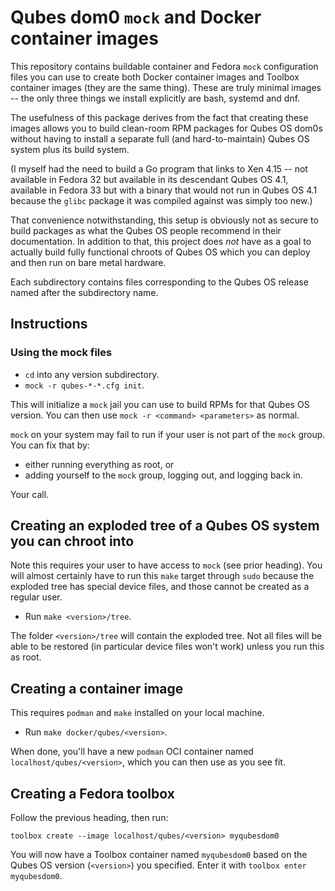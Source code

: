 # Qubes dom0 `mock` and Docker container images

This repository contains buildable container and Fedora `mock` configuration
files you can use to create both Docker container images and Toolbox container
images (they are the same thing).  These are truly minimal images -- the only
three things we install explicitly are bash, systemd and dnf.

The usefulness of this package derives from the fact that creating these
images allows you to build clean-room RPM packages for Qubes OS dom0s without
having to install a separate full (and hard-to-maintain) Qubes OS system plus
its build system.

(I myself had the need to build a Go program that links to Xen 4.15 -- not
available in Fedora 32 but available in its descendant Qubes OS 4.1, available
in Fedora 33 but with a binary that would not run in Qubes OS 4.1 because the
`glibc` package it was compiled against was simply too new.)

That convenience notwithstanding, this setup is obviously not as secure to
build packages as what the Qubes OS people recommend in their documentation.
In addition to that, this project does *not* have as a goal to actually build
fully functional chroots of Qubes OS which you can deploy and then run on
bare metal hardware.

Each subdirectory contains files corresponding to the Qubes OS release named
after the subdirectory name.

## Instructions

### Using the mock files

* `cd` into any version subdirectory.
* `mock -r qubes-*-*.cfg init`.

This will initialize a `mock` jail you can use to build RPMs for that Qubes
OS version.  You can then use `mock -r <command> <parameters>` as normal.

`mock` on your system may fail to run if your user is not part of the `mock`
group.  You can fix that by:

* either running everything as root, or
* adding yourself to the `mock` group, logging out, and logging back in.

Your call.

## Creating an exploded tree of a Qubes OS system you can chroot into

Note this requires your user to have access to `mock` (see prior heading).
You will almost certainly have to run this `make` target through `sudo`
because the exploded tree has special device files, and those cannot be
created as a regular user.

* Run `make <version>/tree`.

The folder `<version>/tree` will contain the exploded tree.  Not all files
will be able to be restored (in particular device files won't work) unless
you run this as root.

## Creating a container image

This requires `podman` and `make` installed on your local machine.

* Run `make docker/qubes/<version>`.

When done, you'll have a new `podman` OCI container named
`localhost/qubes/<version>`, which you can then use as you see fit.

## Creating a Fedora toolbox

Follow the previous heading, then run:

`toolbox create --image localhost/qubes/<version> myqubesdom0`

You will now have a Toolbox container named `myqubesdom0` based on the Qubes
OS version (`<version>`) you specified.  Enter it with
`toolbox enter myqubesdom0`.
